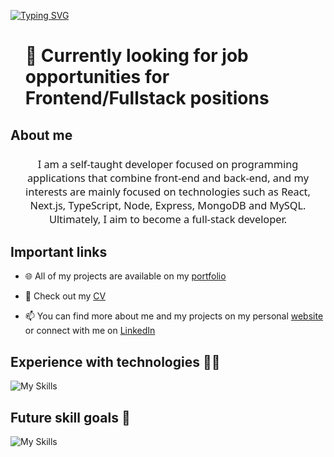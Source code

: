 [![Typing SVG](https://readme-typing-svg.demolab.com?font=Fira+Code&weight=500&size=40&duration=3000&pause=500&color=000000&multiline=true&repeat=false&width=500&height=60&lines=Hi+%F0%9F%91%8B%2C+I'm+Mateusz)](https://git.io/typing-svg)

<div id="user-content-toc">
  <ul>
    <summary><h1 style="font-family: 'Segoe UI', Tahoma, Geneva, Verdana, sans-serif display: inline-block;">👀 Currently looking for job opportunities for Frontend/Fullstack positions</h1></summary>
  </ul>
</div>


## About me

<h3 style="text-align: center; font-family: 'Segoe UI', Tahoma, Geneva, Verdana, sans-serif; font-weight: 300;">I am a self-taught developer focused on programming applications that combine front-end and back-end, and my interests are mainly focused on technologies such as React, Next.js, TypeScript, Node, Express, MongoDB and MySQL. Ultimately, I aim to become a full-stack developer.</h3>

## Important links

- 🌐 All of my projects are available on my [portfolio](https://mordon-portfolio.vercel.app)

- 📄 Check out my [CV](https://mordon-portfolio.vercel.app/cv)

- 📫 You can find more about me and my projects on my personal [website](https://mordon-portfolio.vercel.app) or connect with me on [LinkedIn](https://www.linkedin.com/in/mateusz-ordon)

## Experience with technologies 👨‍💻
![My Skills](https://skillicons.dev/icons?i=javascript,html,css,scss,tailwind,typescript,react,nextjs,nodejs,expressjs,mysql,mongodb,git,github,jest)

## Future skill goals 🎯
![My Skills](https://skillicons.dev/icons?i=graphql,nestjs,docker,postgresql,rust)


<!--
**Namencanto/namencanto** is a ✨ _special_ ✨ repository because its `README.md` (this file) appears on your GitHub profile.

Here are some ideas to get you started:

- 🔭 I’m currently working on ...
- 🌱 I’m currently learning ...
- 👯 I’m looking to collaborate on ...
- 🤔 I’m looking for help with ...
- 💬 Ask me about ...

- 😄 Pronouns: ...
- ⚡ Fun fact: ...
-->
